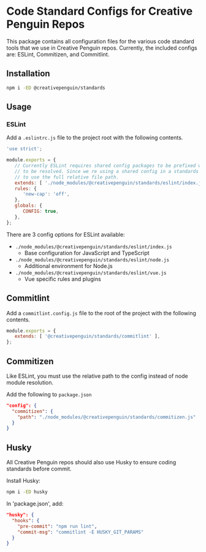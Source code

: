 # Code Standard Configs for Creative Penguin Repos

This package contains all configuration files for the various
code standard tools that we use in Creative Penguin repos. Currently,
the included configs are: ESLint, Commitizen, and Commitlint.

## Installation

```bash
npm i -ED @creativepenguin/standards
```

## Usage

### ESLint

Add a `.eslintrc.js` file to the project root with the following contents.

```javascript
'use strict';

module.exports = {
   // Currently ESLint requires shared config packages to be prefixed with `eslint-config`
   // to be resolved. Since we re using a shared config in a standards mono-repo, we have
   // to use the full relative file path.
   extends: [ './node_modules/@creativepenguin/standards/eslint/index.js' ],
   rules: {
      'new-cap': 'off',
   },
   globals: {
      CONFIG: true,
   },
};
```

There are 3 config options for ESLint available:
   * `./node_modules/@creativepenguin/standards/eslint/index.js`
      * Base configuration for JavaScript and TypeScript
   * `./node_modules/@creativepenguin/standards/eslint/node.js`
      * Additional environment for Node.js
   * `./node_modules/@creativepenguin/standards/eslint/vue.js`
      * Vue specific rules and plugins

## Commitlint

Add a `commitlint.config.js` file to the root of the project with the following contents.

```javascript
module.exports = {
   extends: [ '@creativepenguin/standards/commitlint' ],
};
```

## Commitizen

Like ESLint, you must use the relative path to the config instead of node module resolution.

Add the following to `package.json`

```json
"config": {
  "commitizen": {
    "path": "./node_modules/@creativepenguin/standards/commitizen.js"
  }
}
```

## Husky

All Creative Penguin repos should also use Husky to ensure coding standards before commit.

Install Husky:

```bash
npm i -ED husky
```

In 'package.json', add:

```json
"husky": {
  "hooks": {
    "pre-commit": "npm run lint",
    "commit-msg": "commitlint -E HUSKY_GIT_PARAMS"
  }
}
```

